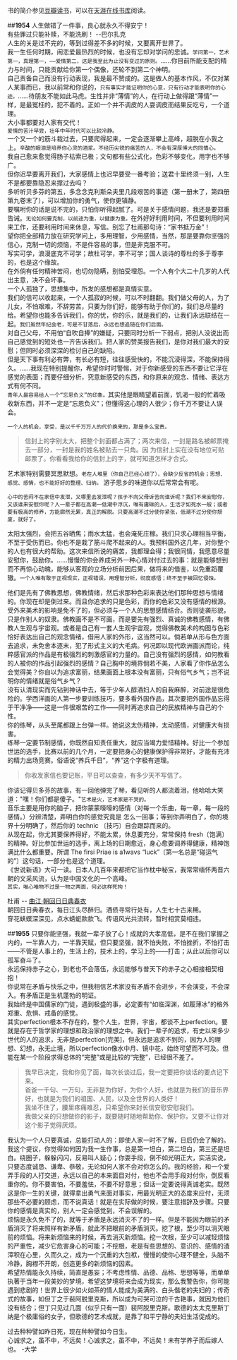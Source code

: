 书的简介参见[豆瓣读书](http://book.douban.com/subject/1181690/)，可以在[天涯在线书库](http://www.tianyabook.com/xiandai/fuleijiashu/index.htm)阅读。

##__1954__
人生做错了一件事，良心就永久不得安宁！  
有些罪过只能补赎，不能洗刷！  --巴尔扎克  
人生的关是过不完的，等到过得差不多的时候，又要离开世界了。  
我一生任何时期，闹恋爱最热烈的时候，也没有忘却对学问的忠诚。`学问第一，艺术第一，真理第一，——爱情第二，这是我至此为止没有变过的原则。`……你目前所能支配的精力与时间，只能贡献给你第一个偶像，还轮不到第二个神明。  
自己责备自己而没有行动表现，我是最不赞成的。这是做人的基本作风，不仅对某人某事而已，我以前常和你说的，`只有事实才能证明你的心意，只有行动才能表明你的心迹。`……待朋友不能如此马虎。生性并非“薄情”的人，在行动上做得跟“薄情”一样，是最冤枉的，犯不着的。正如一个并不调皮的人耍调皮而结果反吃亏，一个道理。  
大小事都要对人家有交代！   
`爱情的苦汁早尝，壮年中年时代可以比较冷静。`  
一个又一个的筋斗栽过去，只要爬得起来，一定会逐渐攀上高峰，超脱在小我之上。`辛酸的眼泪是培养你心灵的酒浆。不经历尖锐的痛苦的人，不会有深厚博大的同情心。`  
我自己愈来愈觉得肠子枯索已极；文句都有些公式化，色彩不够变化，用字也不够广。  
但你迟早要离开我们，大家感情上也迟早要受一番考验；送君十里终须一别，人生不是都要靠隐忍来撑过去吗？  
多听听贝多芬的第五，多念念克利斯朵夫里几段艰苦的事迹（第一册末了，第四册第九卷末了），可以增加你的勇气，使你更镇静。  
要嘱咐你的话是说不完的，只怕你听得起腻了。可是关于感情问题，我还是要郑重告诫。`无论如何要克制，以前途为重，以健康为重。`在外好好利用时间，不但要利用时间来工作，还要利用时间来休息，写信。别忘了杜甫那句诗：“家书抵万金”！  
望你把全部精力放在研究学问上，多用理智，少用感情，当然，那是要靠你坚强的信心，克制一切的烦恼，不是件容易的事，但是非克服不可。  
写实可学，浪漫底克不可学；故杜可学，李不可学；国人谈诗的尊杜的多于尊李的，也是这个缘故。  
在外倘有任何精神苦闷，也切勿隐瞒，别怕受埋怨。一个人有个大二十几岁的人代出主意，决不会坏事。  
一个人孤独了，思想集中，所发的感想都是真情实意。  
我们的信可以收起来，一个人孤寂的时候，可以不时翻翻。我们做父母的人，为了儿女，不怕艰难，不辞劳苦，只要为你们好，能够有助于你们的，我们总尽量的给。希望你也能多告诉我们，你的忧，你的乐，就是我们的，让我们永远联结在一起。`我们虽然年纪会老，可是不甘落后，永远也想追随在你们后面。`  
对自己父母，不用怕“自吹自捧”的嫌疑，只要同时分析一下弱点，把别人没说出而自己感觉到的短处也一齐告诉我们。把人家的赞美报告我们，是你对我们最大的安慰；但同时必须深深的检讨自己的缺陷。  
但是天下事有利必有弊，有长必有短，往往感受快的，不能沉浸得深，不能保持得久。……我现在特别提醒你，希望你时时警惕，对于你新感受的东西不要让它浮在感觉的表面；而要仔细分析，究意新感受的东西，和你原来的观念、情绪、表达方式有何不同。      
`青年人最容易给人一个“忘恩负义”的印象。`其实他是眼睛望着前面，饥渴一般的忙着吸收新东西，并不一定是“忘恩负义”；但懂得这心理的人很少；你千万不要让人误会。  

`一个人的机会，享受，是以千千万万人的代价换来的，那是多么宝贵。`    
>信封上的字别太大，把整个封面都占满了；两次来信，一封是路名被邮票掩去一部分，一封是我的姓名被贴去一只角。因
为信封上实在没有地位可贴邮票了。你看看我给你的信封上的字，就可知道怎样才合式。  

艺术家特别需要冥思默想。`老在人堆里（你自己已经心烦了），会缺少反省的机会；思想、感觉、感情，也不能好好的整理、归纳。`
游子思乡的味道你以后常常会有呢。    

`心中的苦闷不在家信中发泄，又哪里去发泄呢？孩子不向父母诉苦向谁诉呢？我们不来安慰你，又该谁来安慰你呢？人一辈子都在高潮一低潮中浮沉，唯有庸碌的人，生活才如死水一般；或者要有极高的修养，方能廓然无累，真正的解脱。只要高潮不过分使你紧张，低潮不过分使你颓废，就好了。`

太阳太强烈，会把五谷晒焦；雨水太猛，也会淹死庄稼。我们只求心理相当平衡，不至于受伤而已。你也不是栽了筋斗爬不起来的人。我预料国外这几年，对你整个的人也有很大的帮助。这次来信所说的痛苦，我都理会得；我很同情，我愿意尽量安慰你，鼓励你。……慢慢的你会养成另外一种心情对付过去的事：就是能够想到而不再惊心动魄，能够从客观的立场分析前因后果，做将来的借鉴，以免重蹈覆辙。`一个人唯有敢于正视现实，正视错误，用理智分析，彻度感悟；终不至于被回忆侵蚀。`  

他们是先有了佛教思想，佛教情绪，然后求那种色彩来表达他们那种思想与情绪的。你现在却是倒过来。而且你追求的只是色彩，而你的色彩又没有感情的根源。受外来美术的影响是免不了的，但必须与一个人的思想感情结合。否则徒袭形貌，只是作别人的奴隶。佛教画不是不可画，而是要先有强烈、真诚的佛教感情，有佛教人生观与宇宙观。或者是自己有一套人生观宇宙观，觉得佛教美术的构图与色彩恰好表达出自己的观念情绪，借用人家的外形，这当然可以。倘若单从形与色方面去追求，未免舍本逐末，犯了形式主义的大毛病。何况即以现代欧洲画派而论，纯粹感官派的作品是有极强烈的刺激感官的力量的。自己没有强烈的感情，如何教看的人被你的作品引起强烈的感情？自己胸中的境界倘若不美，人家看了你作品怎么会觉得美？你自以为追求富丽，结果画面上根本没有富丽，只有俗气乡气；岂不说明你的情绪就是俗气乡气？  
没有认清现实而先钻到神话中去，等于少年人醇酒妇人的自我麻醉，对前途是很危险的。学西洋画的人第一步要训练技巧，要多看外国作品，其次要把外国作品忘得于干净净——这是一件很艰苦的工作——同时再追求自己的民族精神与自己的个性。  
你的练琴，从头至尾都跟上台弹一样。她说这太伤精神，太动感情，对健康大有损害。  
练琴一定要节制感情，你既然自知责任重大，就应当竭力爱惜精神。好比一个参加世运的选手，比赛以前的几个月，一定要把身心的健康保护得非常好，才能有充沛的精力出场竞赛。俗语说“养兵千日”，“养”这个字极有道理。  
>你收发家信也要记账，平日可以查查，有多少天不写信了。  

你该记得贝多芬的故事，有一回他弹完了琴，看见听的人都流着泪，他哈哈大笑道："嘿！你们都是傻子。"`艺术是火，艺术家是不哭的。`  
音乐主要是用你的脑子，把你蒙蒙嚎嚎的感情（对每一个乐曲，每一章，每一段的感情。）分辨清楚，弄明白你的感觉究竟是
怎么一回事；等到你弄明白了，你的境界十分明确了，然后你的 technic 〔技巧〕自会跟踪而来的。  
从现在起，你尤其要保养得好，不能太累，休息要充分，常常保持 fresh〔饱满〕的精神。好比参加世运的选手，离上场的日期愈近，身心愈要调养得健康，精神饱满比什么都重要。所谓 The firsi Priae is a1wavs “luck”〔第一名总是“碰运气的”〕这句话，一部分也是这个道理。  
《世说新语》大可一读。日本人几百年来都把它当作枕中秘宝，我常常缅怀两晋六朝的文采风流，认为是中国文化的一个高峰。    
`其实，唯心唯物不过是一物之两面，何必这样死拘！`  


杜甫 -- [曲江·朝回日日典春衣](http://blog.sina.com.cn/s/blog_4b4b52fb0100dk5b.html)  
朝回日日典春衣，每日江头尽醉归。酒债寻常行处有，人生七十古来稀。  
穿花蛱蝶深深见，点水蜻蜓款款飞。传语风光共流转，暂时相赏莫相违。


##__1955__
只要你能坚强，我就一辈子放了心！成就的大孝高低，是不在我们掌握之内的，一半靠人力，一半靠天赋，但只要坚强，就不怕失败，不怕挫折，不怕打击——不管是人事上的，生活上的，技术上的，学习上的——打击；从此以后你可以孤军奋斗了。  
永远保持赤子之心，到老也不会落伍，永远能够与普天下的赤子之心相接相契相抱！  
你说常在矛盾与快乐之中，但我相信艺术家没有矛盾不会进步，不会演变，不会深入。有矛盾正是生机蓬勃的明证。  
我始终是中国儒家的门徒，遇到极盛的事，必定要有“如临深渊，如履薄冰”的格外郑重、危惧、戒备的感觉。  
其实perfection根本不存在的，整个人生，世界，宇宙，都谈不上perfection。要就是存在于哲学家的理想和政治家的理想之中。我们一辈子的追求，有史以来多少世代的人的追求，无非是perfection[完美]，但永远是追求不到的，因为人的理想、幻想，永无止境，所以perfection像水中月、镜中花，始终可望而不可及。但能在某一个阶段求得总体的“完整”或是比较的“完整”，已经很不差了。  

>我早已决定，我和你见了面，每次长谈过后，我一定要把你谈话的要点记下来。  
>爸爸一千句、一万句，无非是为你好，为你个人好，也就是为我们的音乐界好，也就是为我们的祖国、人民，以及全世界的人类好！  
>我坐不住了，腰里疼痛难忍，只希望你来封长信安慰安慰我们。  
>我做父亲的只想做你的影子，既要随时随地帮助你、保护你，又要不让你对这个影子觉得厌烦。  

我认为一个人只要真诚，总能打动人的：即使人家一时不了解，日后仍会了解的。我这个提议，你觉得如何因为我一生作事，总是第一坦白，第二坦白，第三还是坦白。绕圈子，躲躲闪闪，反易叫人疑心；你耍手段，倒不如光明正大，实活实说，只要态度诚恳、谦卑、恭敬，无论如何人家不会对你怎么的。我的经验，和一个爱弄手段的人打交道，永远以自己的本来面目对付，他也不会用手段对付你，倒反看重你的。你不要害怕，不要羞怯，不要不好意思；但话一定要说得真诚老实。既然这是你一生的关键，就得拿出勇气来面对事实，用最光明正大的态度来应付，无须那些不必要的顾虑，而不说真话！就是在实际做的时候，要注意措辞及步骤。只要你的感情是真实的，别人一定会感觉到，不会误解的。  
烦恼是永久免不了的，就等于矛盾是永远消灭不了的一样。但是不能因为眼前的矛盾消灭了将来照样有新矛盾，就此不把眼前的矛盾消灭。挖了根，至少可以消灭眼前的烦恼。将来新烦恼来的时候，再去消灭新烦恼。挖一次根，至少可以减轻烦恼的严重性，减少它危害身心的可能；不挖根，老是有些思想的、意识的、感情的渣滓积在心里，久而久之，成为一个沉重的大包袱，慢慢的使你心理不健全，头脑不冷静，胸襟不开朗，创造更多的新烦恼的因素。  
希望热情能永久持续，简直是愚妄；不考虑性情、品德、品格、思想等等，而单单执著于当年一段美妙的梦境，希望这梦境将来会成为现实，那么我警告你，你可能遇到悲剧的！世界上很少如火如茶的情人能成为美满的、白头偕老的夫妇的；传奇式的故事，如但丁之于裴阿脱里克斯，所以成为可哭可泣的千古艳事，就因为他们没有结合；但丁只见过几面（似乎只有一面）裴阿脱里克斯。歌德的太太克里斯丁纳是个极庸俗的女子，但歌德的艺术成就，是靠了和平宁静的夫妇生活促成的。  



过去种种譬如昨日死，现在种种譬如今日生。  
心诚求之，虽不中，不远矣！心诚求之，虽不中，不远矣！未有学养子而后嫁人也。 -大学
